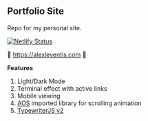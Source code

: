 Portfolio Site
----
Repo for my personal site.

[![Netlify Status](https://api.netlify.com/api/v1/badges/c893913c-2107-4340-bcdf-c3ebdc1b7401/deploy-status)](https://app.netlify.com/sites/leventisportfolio/deploys)

🚀 https://alexleventis.com 🚀

<b>Features</b>

1. Light/Dark Mode
2. Terminal effect with active links
3. Mobile viewing
4. [AOS](https://michalsnik.github.io/aos/) imported library for scrolling animation
5. [TypewriterJS v2](https://www.npmjs.com/package/typewriter-effect)